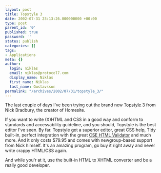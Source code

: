 ```yaml
---
layout: post
title: Topstyle 3
date: 2002-07-31 23:13:26.000000000 +00:00
type: post
parent_id: '0'
published: true
password: ''
status: publish
categories: []
tags:
- Applications
meta: {}
author:
  login: niklas
  email: niklas@protocol7.com
  display_name: Niklas
  first_name: Niklas
  last_name: Gustavsson
permalink: "/archives/2002/07/31/topstyle_3/"
---
```

The last couple of days I've been trying out the brand new [Topstyle 3](http://www.bradsoft.com/topstyle/index.asp) from Nick Bradbury, the creator of Homesite.

If you want to write (X)HTML and CSS in a good way and conform to standards and accessability guideline, and you should, Topstyle is the best editor I've seen. By far. Topstyle got a superior editor, great CSS help, Tidy built-in, perfect integration with the great [CSE HTML Validator](http://www.htmlvalidator.com/cseandtopstyle.php) and much more. And it only costs $79.95 and comes with newgroup-based support from Nick himself. It's an amazing program, go buy it right away and never write crappy HTML/CSS again.

And while you'r at it, use the built-in HTML to XHTML converter and be a really good developer.

